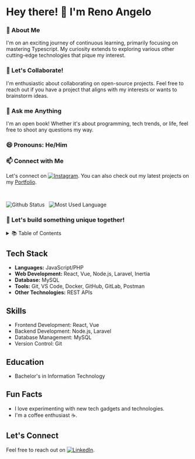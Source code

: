 # Hey there! 👋 I'm Reno Angelo

### 🌱 About Me

I'm on an exciting journey of continuous learning, primarily focusing on mastering Typescript. My curiosity extends to exploring various other cutting-edge technologies that pique my interest.

### 👯 Let's Collaborate!

I'm enthusiastic about collaborating on open-source projects. Feel free to reach out if you have a project that aligns with my interests or wants to brainstorm ideas.

### 💬 Ask me Anything

I'm an open book! Whether it's about programming, tech trends, or life, feel free to shoot any questions my way.

### 😄 Pronouns: He/Him

### 📫 Connect with Me

Let's connect on [![Instagram](https://img.shields.io/badge/Instagram-%40renoangelobanderlipe-%23E4405F)](https://www.instagram.com/renoangeloo). You can also check out my latest projects on my [Portfolio](https://renoangelo-banderlipe.vercel.app/).

<br />

![Github Status](https://github-readme-stats.vercel.app/api?username=renoangelobanderlipe&show_icons=true&theme=radical)&nbsp;&nbsp; ![Most Used Language](https://github-readme-stats-eight-theta.vercel.app/api/top-langs/?username=renoangelobanderlipe&layout=compact&langs_count=8&theme=graywhite)&nbsp;&nbsp;

### 🚀 Let's build something unique together!

<!-- Table of Contents -->
<details>
<summary>📚 Table of Contents</summary>

1. [Tech Stack](#tech-stack)
2. [Projects](#projects)
3. [Skills](#skills)
4. [Education](#education)
5. [Fun Facts](#fun-facts)
6. [Let's Connect](#lets-connect)

</details>

## Tech Stack

- **Languages:** JavaScript/PHP
- **Web Development:** React, Vue, Node.js, Laravel, Inertia
- **Database:** MySQL
- **Tools:** Git, VS Code, Docker, GitHub, GitLab, Postman
- **Other Technologies:** REST APIs

<!-- ## Projects

- [Project A](#) - A brief description.
- [Project B](#) - Another exciting project. -->

## Skills

- Frontend Development: React, Vue
- Backend Development: Node.js, Laravel
- Database Management: MySQL
- Version Control: Git

## Education

- Bachelor's in Information Technology
<!-- - Online Courses: [Course 1](#), [Course 2](#) -->

## Fun Facts

- I love experimenting with new tech gadgets and technologies.
- I'm a coffee enthusiast ☕.

## Let's Connect

Feel free to reach out on [![LinkedIn](https://img.shields.io/badge/LinkedIn-Reno%20Angelo-blue)](https://www.linkedin.com/in/reno-angelo-banderlipe/).

</details>
